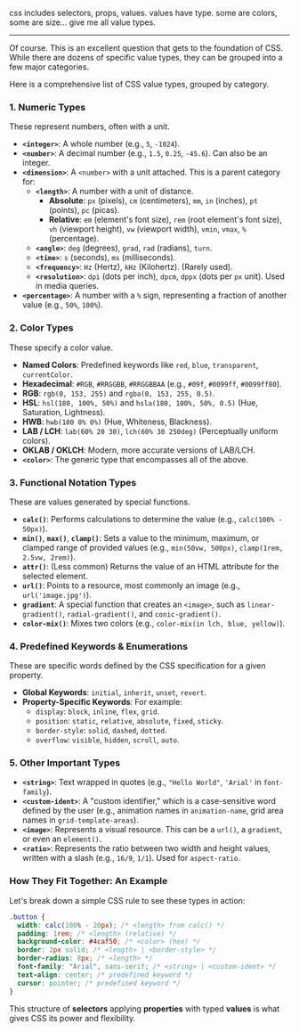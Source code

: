 css includes selectors, props, values. values have type. some are colors, some are size... give me all value types.

---

Of course. This is an excellent question that gets to the foundation of CSS. While there are dozens of specific value types, they can be grouped into a few major categories.

Here is a comprehensive list of CSS value types, grouped by category.

### 1. Numeric Types

These represent numbers, often with a unit.

- **`<integer>`**: A whole number (e.g., `5`, `-1024`).
- **`<number>`**: A decimal number (e.g., `1.5`, `0.25`, `-45.6`). Can also be an integer.
- **`<dimension>`**: A `<number>` with a unit attached. This is a parent category for:
  - **`<length>`**: A number with a unit of distance.
    - **Absolute**: `px` (pixels), `cm` (centimeters), `mm`, `in` (inches), `pt` (points), `pc` (picas).
    - **Relative**: `em` (element's font size), `rem` (root element's font size), `vh` (viewport height), `vw` (viewport width), `vmin`, `vmax`, `%` (percentage).
  - **`<angle>`**: `deg` (degrees), `grad`, `rad` (radians), `turn`.
  - **`<time>`**: `s` (seconds), `ms` (milliseconds).
  - **`<frequency>`**: `Hz` (Hertz), `kHz` (Kilohertz). (Rarely used).
  - **`<resolution>`**: `dpi` (dots per inch), `dpcm`, `dppx` (dots per `px` unit). Used in media queries.
- **`<percentage>`**: A number with a `%` sign, representing a fraction of another value (e.g., `50%`, `100%`).

### 2. Color Types

These specify a color value.

- **Named Colors**: Predefined keywords like `red`, `blue`, `transparent`, `currentColor`.
- **Hexadecimal**: `#RGB`, `#RRGGBB`, `#RRGGBBAA` (e.g., `#09f`, `#0099ff`, `#0099ff80`).
- **RGB**: `rgb(0, 153, 255)` and `rgba(0, 153, 255, 0.5)`.
- **HSL**: `hsl(180, 100%, 50%)` and `hsla(180, 100%, 50%, 0.5)` (Hue, Saturation, Lightness).
- **HWB**: `hwb(180 0% 0%)` (Hue, Whiteness, Blackness).
- **LAB / LCH**: `lab(60% 20 30)`, `lch(60% 30 250deg)` (Perceptually uniform colors).
- **OKLAB / OKLCH**: Modern, more accurate versions of LAB/LCH.
- **`<color>`**: The generic type that encompasses all of the above.

### 3. Functional Notation Types

These are values generated by special functions.

- **`calc()`**: Performs calculations to determine the value (e.g., `calc(100% - 50px)`).
- **`min()`**, **`max()`**, **`clamp()`**: Sets a value to the minimum, maximum, or clamped range of provided values (e.g., `min(50vw, 500px)`, `clamp(1rem, 2.5vw, 2rem)`).
- **`attr()`**: (Less common) Returns the value of an HTML attribute for the selected element.
- **`url()`**: Points to a resource, most commonly an image (e.g., `url('image.jpg')`).
- **`gradient`**: A special function that creates an `<image>`, such as `linear-gradient()`, `radial-gradient()`, and `conic-gradient()`.
- **`color-mix()`**: Mixes two colors (e.g., `color-mix(in lch, blue, yellow)`).

### 4. Predefined Keywords & Enumerations

These are specific words defined by the CSS specification for a given property.

- **Global Keywords**: `initial`, `inherit`, `unset`, `revert`.
- **Property-Specific Keywords**: For example:
  - `display`: `block`, `inline`, `flex`, `grid`.
  - `position`: `static`, `relative`, `absolute`, `fixed`, `sticky`.
  - `border-style`: `solid`, `dashed`, `dotted`.
  - `overflow`: `visible`, `hidden`, `scroll`, `auto`.

### 5. Other Important Types

- **`<string>`**: Text wrapped in quotes (e.g., `"Hello World"`, `'Arial'` in `font-family`).
- **`<custom-ident>`**: A "custom identifier," which is a case-sensitive word defined by the user (e.g., animation names in `animation-name`, grid area names in `grid-template-areas`).
- **`<image>`**: Represents a visual resource. This can be a `url()`, a `gradient`, or even an `element()`.
- **`<ratio>`**: Represents the ratio between two width and height values, written with a slash (e.g., `16/9`, `1/1`). Used for `aspect-ratio`.

### How They Fit Together: An Example

Let's break down a simple CSS rule to see these types in action:

```css
.button {
  width: calc(100% - 20px); /* <length> from calc() */
  padding: 1rem; /* <length> (relative) */
  background-color: #4caf50; /* <color> (hex) */
  border: 2px solid; /* <length> | <border-style> */
  border-radius: 8px; /* <length> */
  font-family: "Arial", sans-serif; /* <string> | <custom-ident> */
  text-align: center; /* predefined keyword */
  cursor: pointer; /* predefined keyword */
}
```

This structure of **selectors** applying **properties** with typed **values** is what gives CSS its power and flexibility.
